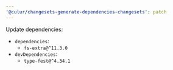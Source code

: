 ```yaml
---
'@culur/changesets-generate-dependencies-changesets': patch
---
```


Update dependencies:

- `dependencies`:
  - `fs-extra@^11.3.0`
- `devDependencies`:
  - `type-fest@^4.34.1`

